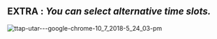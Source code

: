 ## EXTRA : _You can select alternative time slots._

![ttap-utar---google-chrome-10_7_2018-5_24_03-pm](https://user-images.githubusercontent.com/26411523/46580751-8c55c280-ca5d-11e8-933d-06312b7db6bc.gif)
